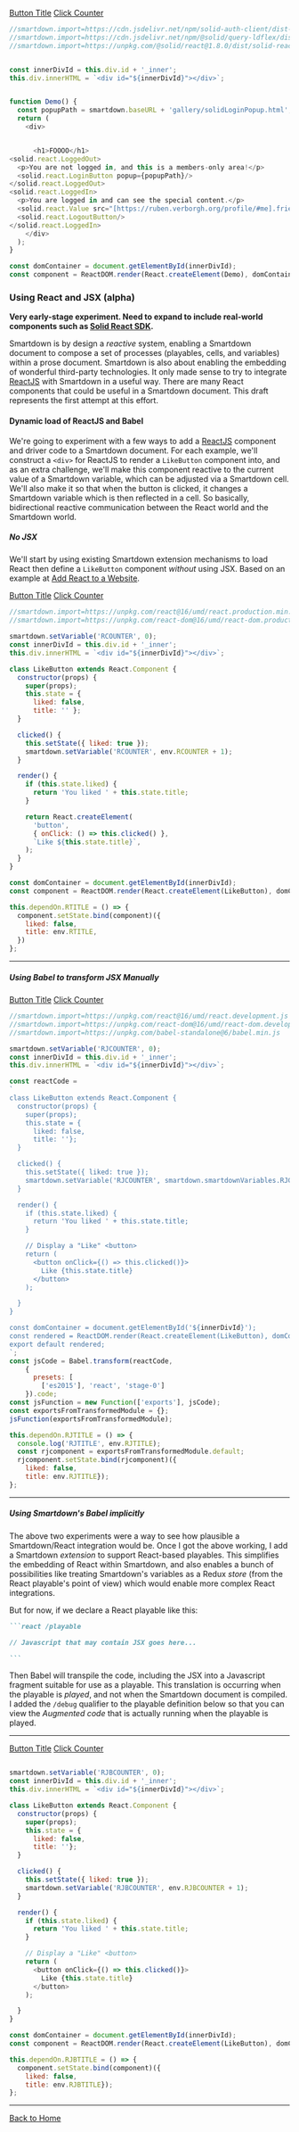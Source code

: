 
[Button Title](:?RJBTITLE)
[Click Counter](:!RJBCOUNTER)

```javascript /react/playable/autoplay/debug
//smartdown.import=https://cdn.jsdelivr.net/npm/solid-auth-client/dist-lib/solid-auth-client.bundle.js
//smartdown.import=https://cdn.jsdelivr.net/npm/@solid/query-ldflex/dist/solid-query-ldflex.bundle.js
//smartdown.import=https://unpkg.com/@solid/react@1.8.0/dist/solid-react.js


const innerDivId = this.div.id + '_inner';
this.div.innerHTML = `<div id="${innerDivId}"></div>`;


function Demo() {
  const popupPath = smartdown.baseURL + 'gallery/solidLoginPopup.html';
  return (
    <div>


      <h1>FOOOO</h1>
<solid.react.LoggedOut>
  <p>You are not logged in, and this is a members-only area!</p>
  <solid.react.LoginButton popup={popupPath}/>
</solid.react.LoggedOut>
<solid.react.LoggedIn>
  <p>You are logged in and can see the special content.</p>
  <solid.react.Value src="[https://ruben.verborgh.org/profile/#me].friends.firstName"/>
  <solid.react.LogoutButton/>
</solid.react.LoggedIn>
    </div>
  );
}

const domContainer = document.getElementById(innerDivId);
const component = ReactDOM.render(React.createElement(Demo), domContainer);

```

### Using React and JSX (alpha)

**Very early-stage experiment. Need to expand to include real-world components such as [Solid React SDK](https://github.com/inrupt/solid-react-sdk).**

Smartdown is by design a *reactive* system, enabling a Smartdown document to compose a set of processes (playables, cells, and variables) within a prose document. Smartdown is also about enabling the embedding of wonderful third-party technologies. It only made sense to try to integrate [ReactJS](https://reactjs.org) with Smartdown in a useful way. There are many React components that could be useful in a Smartdown document. This draft represents the first attempt at this effort.

#### Dynamic load of ReactJS and Babel

We're going to experiment with a few ways to add a [ReactJS](https://reactjs.org) component and driver code to a Smartdown document. For each example, we'll construct a `<div>` for ReactJS to render a `LikeButton` component into, and as an extra challenge, we'll make this component reactive to the current value of a Smartdown variable, which can be adjusted via a Smartdown cell. We'll also make it so that when the button is clicked, it changes a Smartdown variable which is then reflected in a cell. So basically, bidirectional reactive communication between the React world and the Smartdown world.


##### No JSX

We'll start by using existing Smartdown extension mechanisms to load React then define a `LikeButton` component *without* using JSX. Based on an example at [Add React to a Website](https://reactjs.org/docs/add-react-to-a-website.html).


[Button Title](:?RTITLE)
[Click Counter](:!RCOUNTER)

```javascript /playable
//smartdown.import=https://unpkg.com/react@16/umd/react.production.min.js
//smartdown.import=https://unpkg.com/react-dom@16/umd/react-dom.production.min.js

smartdown.setVariable('RCOUNTER', 0);
const innerDivId = this.div.id + '_inner';
this.div.innerHTML = `<div id="${innerDivId}"></div>`;

class LikeButton extends React.Component {
  constructor(props) {
    super(props);
    this.state = {
      liked: false,
      title: '' };
  }

  clicked() {
    this.setState({ liked: true });
    smartdown.setVariable('RCOUNTER', env.RCOUNTER + 1);
  }

  render() {
    if (this.state.liked) {
      return 'You liked ' + this.state.title;
    }

    return React.createElement(
      'button',
      { onClick: () => this.clicked() },
      `Like ${this.state.title}`,
    );
  }
}

const domContainer = document.getElementById(innerDivId);
const component = ReactDOM.render(React.createElement(LikeButton), domContainer);

this.dependOn.RTITLE = () => {
  component.setState.bind(component)({
    liked: false,
    title: env.RTITLE,
  })
};

```

---


##### Using Babel to transform JSX Manually


[Button Title](:?RJTITLE)
[Click Counter](:!RJCOUNTER)

```javascript /playable/xautoplay/debug
//smartdown.import=https://unpkg.com/react@16/umd/react.development.js
//smartdown.import=https://unpkg.com/react-dom@16/umd/react-dom.development.js
//smartdown.import=https://unpkg.com/babel-standalone@6/babel.min.js

smartdown.setVariable('RJCOUNTER', 0);
const innerDivId = this.div.id + '_inner';
this.div.innerHTML = `<div id="${innerDivId}"></div>`;

const reactCode =
`
class LikeButton extends React.Component {
  constructor(props) {
    super(props);
    this.state = {
      liked: false,
      title: ''};
  }

  clicked() {
    this.setState({ liked: true });
    smartdown.setVariable('RJCOUNTER', smartdown.smartdownVariables.RJCOUNTER + 1);
  }

  render() {
    if (this.state.liked) {
      return 'You liked ' + this.state.title;
    }

    // Display a "Like" <button>
    return (
      <button onClick={() => this.clicked()}>
        Like {this.state.title}
      </button>
    );

  }
}

const domContainer = document.getElementById('${innerDivId}');
const rendered = ReactDOM.render(React.createElement(LikeButton), domContainer);
export default rendered;
`;
const jsCode = Babel.transform(reactCode,
    {
      presets: [
        ['es2015'], 'react', 'stage-0']
    }).code;
const jsFunction = new Function(['exports'], jsCode);
const exportsFromTransformedModule = {};
jsFunction(exportsFromTransformedModule);

this.dependOn.RJTITLE = () => {
  console.log('RJTITLE', env.RJTITLE);
  const rjcomponent = exportsFromTransformedModule.default;
  rjcomponent.setState.bind(rjcomponent)({
    liked: false,
    title: env.RJTITLE});
};
```


---


##### Using Smartdown's Babel implicitly

The above two experiments were a way to see how plausible a Smartdown/React integration would be. Once I got the above working, I add a Smartdown *extension* to support React-based playables. This simplifies the embedding of React within Smartdown, and also enables a bunch of possibilities like treating Smartdown's variables as a Redux *store* (from the React playable's point of view) which would enable more complex React integrations.

But for now, if we declare a React playable like this:

````markdown
```react /playable

// Javascript that may contain JSX goes here...

```
````

Then Babel will transpile the code, including the JSX into a Javascript fragment suitable for use as a playable. This translation is occurring when the playable is *played*, and not when the Smartdown document is compiled. I added the `/debug` qualifier to the playable definition below so that you can view the *Augmented code* that is actually running when the playable is played.


---

[Button Title](:?RJBTITLE)
[Click Counter](:!RJBCOUNTER)



```javascript /react/playable/xautoplay/debug

smartdown.setVariable('RJBCOUNTER', 0);
const innerDivId = this.div.id + '_inner';
this.div.innerHTML = `<div id="${innerDivId}"></div>`;

class LikeButton extends React.Component {
  constructor(props) {
    super(props);
    this.state = {
      liked: false,
      title: ''};
  }

  clicked() {
    this.setState({ liked: true });
    smartdown.setVariable('RJBCOUNTER', env.RJBCOUNTER + 1);
  }

  render() {
    if (this.state.liked) {
      return 'You liked ' + this.state.title;
    }

    // Display a "Like" <button>
    return (
      <button onClick={() => this.clicked()}>
        Like {this.state.title}
      </button>
    );

  }
}

const domContainer = document.getElementById(innerDivId);
const component = ReactDOM.render(React.createElement(LikeButton), domContainer);

this.dependOn.RJBTITLE = () => {
  component.setState.bind(component)({
    liked: false,
    title: env.RJBTITLE});
};
```

---


[Back to Home](:@Home)
